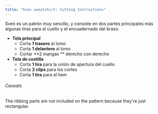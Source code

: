 ```yaml
---
title: "Sven sweatshirt: Cutting Instructions"
---
```


Sven es un patrón muy sencillo, y consiste en dos partes principales más algunas tiras para el cuello y el encuadernado del brazo.

- **Tela principal**
  - Corta **1 trasero** al lomo
  - Corta **1 delantero** al lomo
  - Cortar **2 mangas ** derecho con derecho
- **Tela de costilla**
  - Corta **1 tira** para la unión de apertura del cuello
  - Corta **2 clips**  para los cortes
  - Corta **1 tira**  para el hem

<Warning>

###### Caveats

The ribbing parts are not included on the pattern because they're just rectangular.

</Warning>
